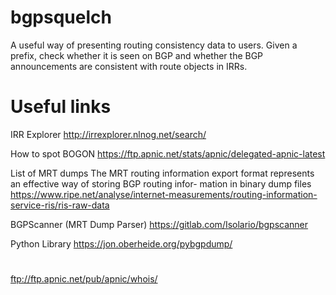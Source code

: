 # bgpsquelch

A useful way of presenting routing consistency data to users.  Given a prefix, check whether it is seen on BGP and whether the BGP announcements are consistent with route objects in IRRs.

# Useful links

IRR Explorer
http://irrexplorer.nlnog.net/search/

How to spot BOGON 
https://ftp.apnic.net/stats/apnic/delegated-apnic-latest

List of MRT dumps
The MRT routing information export format represents an effective way of storing BGP routing infor- mation in binary dump files
https://www.ripe.net/analyse/internet-measurements/routing-information-service-ris/ris-raw-data

BGPScanner (MRT Dump Parser)
https://gitlab.com/Isolario/bgpscanner

Python Library
https://jon.oberheide.org/pybgpdump/

#
ftp://ftp.apnic.net/pub/apnic/whois/
#
